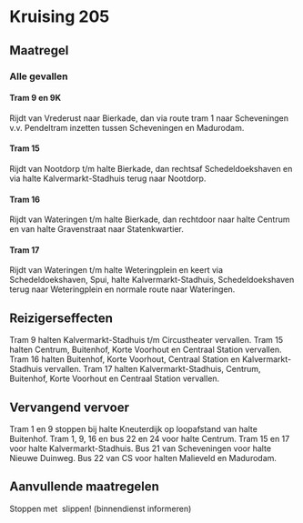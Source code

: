 # Kruising 205
## Maatregel
### Alle gevallen

#### Tram 9 en 9K
Rijdt van Vrederust naar Bierkade, dan via route tram 1 naar Scheveningen v.v. 
Pendeltram inzetten tussen Scheveningen en Madurodam.

#### Tram 15
Rijdt van Nootdorp t/m halte Bierkade, dan rechtsaf Schedeldoekshaven en via halte Kalvermarkt-Stadhuis terug naar Nootdorp.

#### Tram 16
Rijdt van Wateringen t/m halte Bierkade, dan rechtdoor naar halte Centrum en van halte Gravenstraat naar Statenkwartier.

#### Tram 17
Rijdt van Wateringen t/m halte Weteringplein en keert via Schedeldoekshaven, Spui, halte Kalvermarkt-Stadhuis, Schedeldoekshaven terug
naar Weteringplein en normale route naar Wateringen.

## Reizigerseffecten
Tram 9 halten Kalvermarkt-Stadhuis t/m Circustheater vervallen.
Tram 15 halten Centrum, Buitenhof, Korte Voorhout en Centraal Station vervallen.
Tram 16 halten Buitenhof, Korte Voorhout, Centraal Station en Kalvermarkt-Stadhuis vervallen.
Tram 17 halten Kalvermarkt-Stadhuis, Centrum, Buitenhof, Korte Voorhout en Centraal Station vervallen.

## Vervangend vervoer
Tram 1 en 9 stoppen bij halte Kneuterdijk op loopafstand van halte Buitenhof.
Tram 1, 9, 16 en bus 22 en 24 voor halte Centrum.
Tram 15 en 17 voor halte Kalvermarkt-Stadhuis.
Bus 21 van Scheveningen voor halte Nieuwe Duinweg.
Bus 22 van CS voor halten Malieveld en Madurodam.

## Aanvullende maatregelen
Stoppen met  slippen! (binnendienst informeren)
